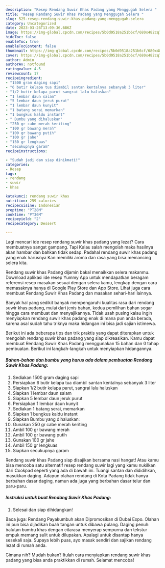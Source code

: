 ```yaml
---
description: "Resep Rendang Suwir Khas Padang yang Menggugah Selera "
title: "Resep Rendang Suwir Khas Padang yang Menggugah Selera "
slug: 525-resep-rendang-suwir-khas-padang-yang-menggugah-selera
category: Uncategorized
date: 2023-03-26T13:09:36.686Z
image: https://img-global.cpcdn.com/recipes/5b0d9518a251b6cf/680x482cq70/rendang-suwir-khas-padang-foto-resep-utama.jpg
hideToc: false
enableToc: true
enableTocContent: false
thumbnail: https://img-global.cpcdn.com/recipes/5b0d9518a251b6cf/680x482cq70/rendang-suwir-khas-padang-foto-resep-utama.jpg
cover: https://img-global.cpcdn.com/recipes/5b0d9518a251b6cf/680x482cq70/rendang-suwir-khas-padang-foto-resep-utama.jpg
author: Admin
authorAv: notfound
ratingvalue: 4.5
reviewcount: 17
recipeingredient:
- "1500 gram daging sapi"
- "6 butir kelapa tua diambil santan kentalnya sebanyak 3 liter"
- "1/2 butir kelapa parut sangrai lalu haluskan"
- "1 lembar daun salam"
- "5 lembar daun jeruk purut"
- "1 lembar daun kunyit"
- "1 batang serai memarkan"
- "1 bungkus kaldu instant"
- " Bumbu yang dihaluskan"
- "250 gr cabe merah keriting"
- "100 gr bawang merah"
- "100 gr bawang putih"
- "100 gr jahe"
- "150 gr lengkuas"
- "secukupnya garam"
recipeinstructions:

- "Sudah jadi dan siap dinikmati!"
categories:
- Resep
tags:
- rendang
- suwir
- khas

katakunci: rendang suwir khas 
nutrition: 259 calories
recipecuisine: Indonesian
preptime: "PT28M"
cooktime: "PT36M"
recipeyield: "2"
recipecategory: Dessert

---
```



Lagi mencari ide resep rendang suwir khas padang yang lezat? Cara membuatnya sangat gampang. Tapi Kalau salah mengolah maka hasilnya akan hambar dan bahkan tidak sedap. Padahal rendang suwir khas padang yang enak harusnya Kan memiliki aroma dan rasa yang bisa memancing selera kita.


Rendang suwir khas Padang dijamin bakal menaikkan selera makanmu. Download aplikasi ide resep Yummy App untuk mendapatkan beragam referensi resep masakan sesuai dengan selera kamu, lengkap dengan cara memasaknya hanya di Google Play Store dan App Store. Lihat juga cara membuat Rendang Suwir Khas Padang dan masakan sehari-hari lainnya.

Banyak hal yang sedikit banyak mempengaruhi kualitas rasa dari rendang suwir khas padang, mulai dari jenis bahan, kedua pemilihan bahan segar hingga cara membuat dan menyajikannya. Tidak usah pusing kalau ingin menyiapkan rendang suwir khas padang enak di mana pun anda berada, karena asal sudah tahu triknya maka hidangan ini bisa jadi sajian istimewa.


Berikut ini ada beberapa tips dan trik praktis yang dapat diterapkan untuk mengolah rendang suwir khas padang yang siap dikreasikan. Kamu dapat membuat Rendang Suwir Khas Padang menggunakan 15 bahan dan 0 tahap pembuatan. Berikut ini langkah-langkah untuk menyiapkan hidangannya.

<!--inarticleads1-->

##### Bahan-bahan dan bumbu yang harus ada dalam pembuatan Rendang Suwir Khas Padang:

1. Sediakan 1500 gram daging sapi
1. Persiapkan 6 butir kelapa tua diambil santan kentalnya sebanyak 3 liter
1. Siapkan 1/2 butir kelapa parut, sangrai lalu haluskan
1. Siapkan 1 lembar daun salam
1. Siapkan 5 lembar daun jeruk purut
1. Persiapkan 1 lembar daun kunyit
1. Sediakan 1 batang serai, memarkan
1. Siapkan 1 bungkus kaldu instant
1. Siapkan  Bumbu yang dihaluskan:
1. Gunakan 250 gr cabe merah keriting
1. Ambil 100 gr bawang merah
1. Ambil 100 gr bawang putih
1. Gunakan 100 gr jahe
1. Ambil 150 gr lengkuas
1. Siapkan secukupnya garam


Rendang suwir khas Padang siap disajikan bersama nasi hangat! Atau kamu bisa mencoba satu alternatif resep rendang suwir lagi yang kamu nukilkan dari Cookpad seperti yang ada di bawah ini. Tuangi santan dan dididihkan, masukkan daging. Adapun olahan rendang di Kota Padang tidak hanya berbahan dasar daging, namun ada juga yang berbahan dasar telur dan paru-paru. 

<!--inarticleads2-->

##### Instruksi untuk buat Rendang Suwir Khas Padang:


1. Selesai dan siap dihidangkan!

Baca juga: Rendang Payakumbuh akan Dipromosikan di Dubai Expo. Olahan ini pun bisa dijadikan buah tangan untuk dibawa pulang. Daging penuh balutan bumbu khas dengan citarasa menyerap sempurna dan tekstur empuk memang sulit untuk dilupakan. Apalagi untuk disantap hanya sesekali saja. Supaya lebih puas, ayo masak sendiri dan sajikan rendang lezat di rumah anda. 

Gimana nih? Mudah bukan? Itulah cara menyiapkan rendang suwir khas padang yang bisa anda praktikkan di rumah. Selamat mencoba!
